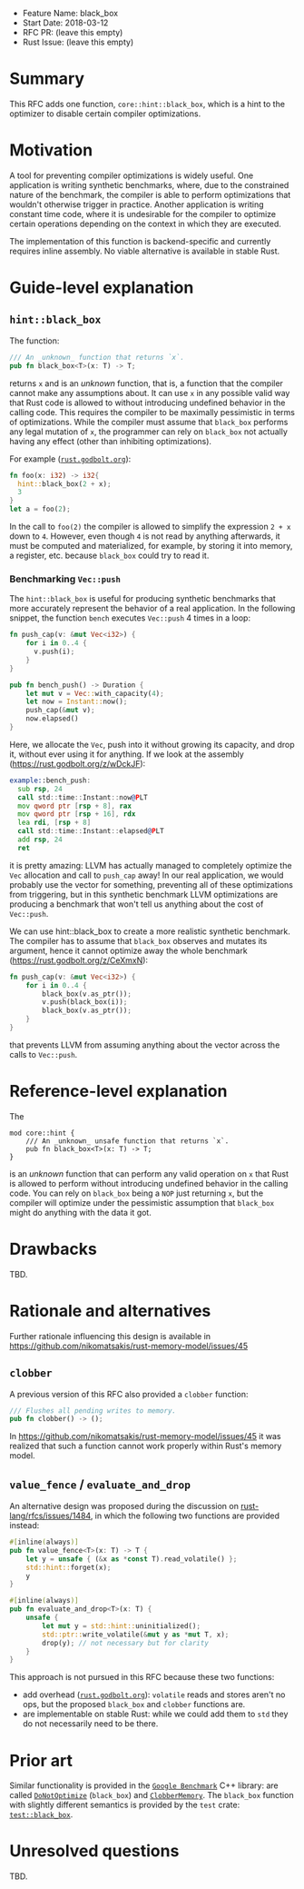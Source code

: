 - Feature Name: black_box
- Start Date: 2018-03-12
- RFC PR: (leave this empty)
- Rust Issue: (leave this empty)

# Summary
[summary]: #summary

This RFC adds one function, `core::hint::black_box`, which is a hint to the
optimizer to disable certain compiler optimizations. 

# Motivation
[motivation]: #motivation

A tool for preventing compiler optimizations is widely useful. One application
is writing synthetic benchmarks, where, due to the constrained nature of the
benchmark, the compiler is able to perform optimizations that wouldn't otherwise
trigger in practice. Another application is writing constant time code, where it
is undesirable for the compiler to optimize certain operations depending on the
context in which they are executed.

The implementation of this function is backend-specific and currently requires
inline assembly. No viable alternative is available in stable Rust.

# Guide-level explanation
[guide-level-explanation]: #guide-level-explanation


## `hint::black_box`

The function:

```rust
/// An _unknown_ function that returns `x`.
pub fn black_box<T>(x: T) -> T;
```

returns `x` and is an _unknown_ function, that is, a function that the compiler
cannot make any assumptions about. It can use `x` in any possible valid way that
Rust code is allowed to without introducing undefined behavior in the calling
code. This requires the compiler to be maximally pessimistic in terms of
optimizations. While the compiler must assume that `black_box` performs any
legal mutation of `x`, the programmer can rely on `black_box` not actually
having any effect (other than inhibiting optimizations).

For example ([`rust.godbolt.org`](https://godbolt.org/g/YP2GCJ)):

```rust
fn foo(x: i32) -> i32{ 
  hint::black_box(2 + x);
  3
}
let a = foo(2);
```

In the call to `foo(2)` the compiler is allowed to simplify the expression `2 +
x` down to `4`. However, even though `4` is not read by anything afterwards, it
must be computed and materialized, for example, by storing it into memory, a
register, etc. because `black_box` could try to read it.

### Benchmarking `Vec::push`

The `hint::black_box` is useful for producing synthetic benchmarks that more
accurately represent the behavior of a real application. In the following
snippet, the function `bench` executes `Vec::push` 4 times in a loop:

```rust
fn push_cap(v: &mut Vec<i32>) {
    for i in 0..4 {
      v.push(i);
    }
}

pub fn bench_push() -> Duration { 
    let mut v = Vec::with_capacity(4);
    let now = Instant::now();
    push_cap(&mut v);
    now.elapsed()
}
```

Here, we allocate the `Vec`, push into it without growing its capacity, and drop
it, without ever using it for anything. If we look at the assembly
(https://rust.godbolt.org/z/wDckJF):


```asm
example::bench_push:
  sub rsp, 24
  call std::time::Instant::now@PLT
  mov qword ptr [rsp + 8], rax
  mov qword ptr [rsp + 16], rdx
  lea rdi, [rsp + 8]
  call std::time::Instant::elapsed@PLT
  add rsp, 24
  ret
```

it is pretty amazing: LLVM has actually managed to completely optimize the `Vec`
allocation and call to `push_cap` away! In our real application, we would
probably use the vector for something, preventing all of these optimizations
from triggering, but in this synthetic benchmark LLVM optimizations are
producing a benchmark that won't tell us anything about the cost of `Vec::push`.

We can use hint::black_box to create a more realistic synthetic benchmark. The
compiler has to assume that `black_box` observes and mutates its argument, hence
it cannot optimize away the whole benchmark (https://rust.godbolt.org/z/CeXmxN):

```rust
fn push_cap(v: &mut Vec<i32>) {
    for i in 0..4 {
        black_box(v.as_ptr());
        v.push(black_box(i));
        black_box(v.as_ptr());
    }
}
```

that prevents LLVM from assuming anything about the vector across the calls to
`Vec::push`.

# Reference-level explanation
[reference-level-explanation]: #reference-level-explanation

The 

```
mod core::hint {
    /// An _unknown_ unsafe function that returns `x`.
    pub fn black_box<T>(x: T) -> T;
}
```

is an _unknown_ function that can perform any valid operation on `x` that Rust
is allowed to perform without introducing undefined behavior in the calling
code. You can rely on `black_box` being a `NOP` just returning `x`, but the
compiler will optimize under the pessimistic assumption that `black_box` might
do anything with the data it got.

# Drawbacks
[drawbacks]: #drawbacks

TBD.

# Rationale and alternatives
[alternatives]: #alternatives

Further rationale influencing this design is available in
https://github.com/nikomatsakis/rust-memory-model/issues/45

## `clobber`

A previous version of this RFC also provided a `clobber` function:

```rust
/// Flushes all pending writes to memory. 
pub fn clobber() -> ();
```

In https://github.com/nikomatsakis/rust-memory-model/issues/45 it was realized
that such a function cannot work properly within Rust's memory model.

## `value_fence` / `evaluate_and_drop`

An alternative design was proposed during the discussion on
[rust-lang/rfcs/issues/1484](https://github.com/rust-lang/rfcs/issues/1484), in
which the following two functions are provided instead:

```rust
#[inline(always)]
pub fn value_fence<T>(x: T) -> T {
    let y = unsafe { (&x as *const T).read_volatile() };
    std::hint::forget(x);
    y
}

#[inline(always)]
pub fn evaluate_and_drop<T>(x: T) {
    unsafe {
        let mut y = std::hint::uninitialized();
        std::ptr::write_volatile(&mut y as *mut T, x);
        drop(y); // not necessary but for clarity
    }
}
```

This approach is not pursued in this RFC because these two functions:

* add overhead ([`rust.godbolt.org`](https://godbolt.org/g/aCpPfg)): `volatile`
  reads and stores aren't no ops, but the proposed `black_box` and `clobber`
  functions are.
* are implementable on stable Rust: while we could add them to `std` they do not
  necessarily need to be there.

# Prior art
[prior-art]: #prior-art

Similar functionality is provided in the [`Google
Benchmark`](https://github.com/google/benchmark) C++ library: are called
[`DoNotOptimize`](https://github.com/google/benchmark/blob/61497236ddc0d797a47ef612831fb6ab34dc5c9d/include/benchmark/benchmark.h#L306)
(`black_box`) and
[`ClobberMemory`](https://github.com/google/benchmark/blob/61497236ddc0d797a47ef612831fb6ab34dc5c9d/include/benchmark/benchmark.h#L317).
The `black_box` function with slightly different semantics is provided by the
`test` crate:
[`test::black_box`](https://github.com/rust-lang/rust/blob/master/src/libtest/lib.rs#L1551).

# Unresolved questions
[unresolved]: #unresolved-questions

TBD.
